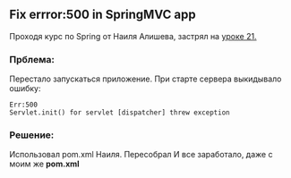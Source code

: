## Fix errror:500 in SpringMVC app
Проходя курс по Spring от Наиля Алишева, застрял на [уроке 21.](https://www.youtube.com/watch?v=D58pIymCew4) 
### Прблема:
Перестало запускаться приложение. При старте сервера выкидывало ошибку:
```
Err:500  
Servlet.init() for servlet [dispatcher] threw exception
```
### Решение:
Использовал pom.xml Наиля. Пересобрал  И все заработало, даже с моим же __pom.xml__

